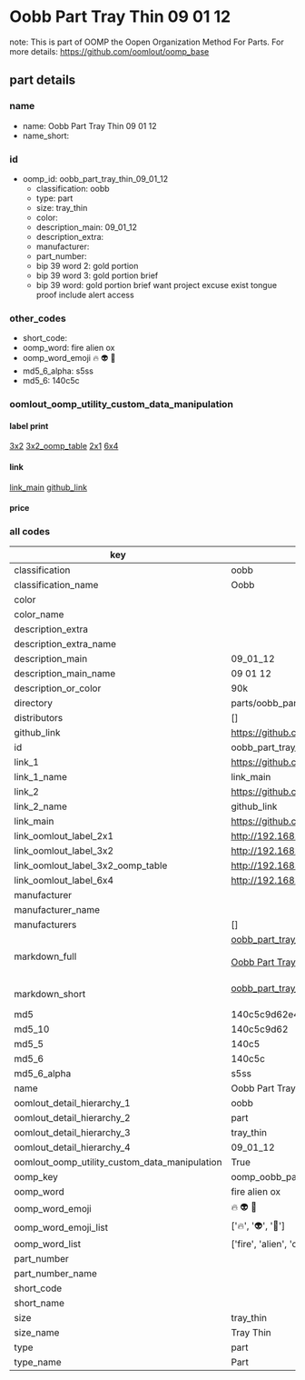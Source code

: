 # Oobb Part Tray Thin 09 01 12  

note: This is part of OOMP the Oopen Organization Method For Parts. For more details: https://github.com/oomlout/oomp_base

##  part details





### name
* name: Oobb Part Tray Thin 09 01 12
* name_short: 
### id
* oomp_id: oobb_part_tray_thin_09_01_12
  * classification: oobb
  * type: part
  * size: tray_thin
  * color: 
  * description_main: 09_01_12
  * description_extra: 
  * manufacturer: 
  * part_number: 
  * bip 39 word 2: gold portion
  * bip 39 word 3: gold portion brief
  * bip 39 word: gold portion brief want project excuse exist tongue proof include alert access

### other_codes
* short_code: 
* oomp_word: fire alien ox
* oomp_word_emoji :fire: :alien: :ox:
* md5_6_alpha: s5ss
* md5_6: 140c5c






### oomlout_oomp_utility_custom_data_manipulation
#### label print
[3x2](http://192.168.1.245:1112/?label=oomp%20s5ss)
[3x2_oomp_table](http://192.168.1.107:1112/?label=oomp%20s5ss)
[2x1](http://192.168.1.242:1112/?label=oomp%20s5ss)
[6x4](http://192.168.1.55:1112/?label=oomp%20s5ss)    

#### link

[link_main](https://github.com/oomlout/oomlout_oomp_current_version_messy/tree/main/parts/oobb_part_tray_thin_09_01_12) [github_link](https://github.com/oomlout/oomlout_oomp_part_src/tree/main/parts/oobb_part_tray_thin_09_01_12)                             

#### price







### all codes 
| key | value |  
| --- | --- |  
| classification | oobb |  
| classification_name | Oobb |  
| color |  |  
| color_name |  |  
| description_extra |  |  
| description_extra_name |  |  
| description_main | 09_01_12 |  
| description_main_name | 09 01 12 |  
| description_or_color | 90k |  
| directory | parts/oobb_part_tray_thin_09_01_12 |  
| distributors | [] |  
| github_link | https://github.com/oomlout/oomlout_oomp_part_src/tree/main/parts/oobb_part_tray_thin_09_01_12 |  
| id | oobb_part_tray_thin_09_01_12 |  
| link_1 | https://github.com/oomlout/oomlout_oomp_current_version_messy/tree/main/parts/oobb_part_tray_thin_09_01_12 |  
| link_1_name | link_main |  
| link_2 | https://github.com/oomlout/oomlout_oomp_part_src/tree/main/parts/oobb_part_tray_thin_09_01_12 |  
| link_2_name | github_link |  
| link_main | https://github.com/oomlout/oomlout_oomp_current_version_messy/tree/main/parts/oobb_part_tray_thin_09_01_12 |  
| link_oomlout_label_2x1 | http://192.168.1.242:1112/?label=oomp%20s5ss |  
| link_oomlout_label_3x2 | http://192.168.1.245:1112/?label=oomp%20s5ss |  
| link_oomlout_label_3x2_oomp_table | http://192.168.1.107:1112/?label=oomp%20s5ss |  
| link_oomlout_label_6x4 | http://192.168.1.55:1112/?label=oomp%20s5ss |  
| manufacturer |  |  
| manufacturer_name |  |  
| manufacturers | [] |  
| markdown_full | [oobb_part_tray_thin_09_01_12](https://github.com/oomlout/oomlout_oomp_current_version_messy/tree/main/parts/oobb_part_tray_thin_09_01_12)<br>[](https://github.com/oomlout/oomlout_oomp_current_version_messy/tree/main/parts/oobb_part_tray_thin_09_01_12)<br>[Oobb Part Tray Thin 09 01 12](https://github.com/oomlout/oomlout_oomp_current_version_messy/tree/main/parts/oobb_part_tray_thin_09_01_12)<br><br> |  
| markdown_short | [oobb_part_tray_thin_09_01_12](https://github.com/oomlout/oomlout_oomp_current_version_messy/tree/main/parts/oobb_part_tray_thin_09_01_12)<br><br> |  
| md5 | 140c5c9d62e469f93c560f6e37ea1322 |  
| md5_10 | 140c5c9d62 |  
| md5_5 | 140c5 |  
| md5_6 | 140c5c |  
| md5_6_alpha | s5ss |  
| name | Oobb Part Tray Thin 09 01 12 |  
| oomlout_detail_hierarchy_1 | oobb |  
| oomlout_detail_hierarchy_2 | part |  
| oomlout_detail_hierarchy_3 | tray_thin |  
| oomlout_detail_hierarchy_4 | 09_01_12 |  
| oomlout_oomp_utility_custom_data_manipulation | True |  
| oomp_key | oomp_oobb_part_tray_thin_09_01_12 |  
| oomp_word | fire alien ox |  
| oomp_word_emoji | :fire: :alien: :ox: |  
| oomp_word_emoji_list | [':fire:', ':alien:', ':ox:'] |  
| oomp_word_list | ['fire', 'alien', 'ox'] |  
| part_number |  |  
| part_number_name |  |  
| short_code |  |  
| short_name |  |  
| size | tray_thin |  
| size_name | Tray Thin |  
| type | part |  
| type_name | Part |  
